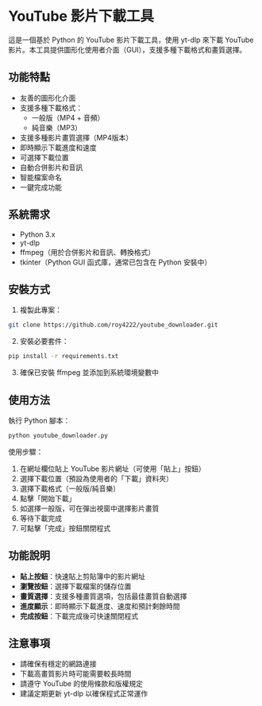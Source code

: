 # YouTube 影片下載工具

這是一個基於 Python 的 YouTube 影片下載工具，使用 yt-dlp 來下載 YouTube 影片。本工具提供圖形化使用者介面（GUI），支援多種下載格式和畫質選擇。

## 功能特點

- 友善的圖形化介面
- 支援多種下載格式：
  - 一般版（MP4 + 音頻）
  - 純音樂（MP3）
- 支援多種影片畫質選擇（MP4版本）
- 即時顯示下載進度和速度
- 可選擇下載位置
- 自動合併影片和音訊
- 智能檔案命名
- 一鍵完成功能

## 系統需求

- Python 3.x
- yt-dlp
- ffmpeg（用於合併影片和音訊、轉換格式）
- tkinter（Python GUI 函式庫，通常已包含在 Python 安裝中）

## 安裝方式

1. 複製此專案：
```bash
git clone https://github.com/roy4222/youtube_downloader.git
```

2. 安裝必要套件：
```bash
pip install -r requirements.txt
```

3. 確保已安裝 ffmpeg 並添加到系統環境變數中

## 使用方法

執行 Python 腳本：

```bash
python youtube_downloader.py
```

使用步驟：
1. 在網址欄位貼上 YouTube 影片網址（可使用「貼上」按鈕）
2. 選擇下載位置（預設為使用者的「下載」資料夾）
3. 選擇下載格式（一般版/純音樂）
4. 點擊「開始下載」
5. 如選擇一般版，可在彈出視窗中選擇影片畫質
6. 等待下載完成
7. 可點擊「完成」按鈕關閉程式

## 功能說明

- **貼上按鈕**：快速貼上剪貼簿中的影片網址
- **瀏覽按鈕**：選擇下載檔案的儲存位置
- **畫質選擇**：支援多種畫質選項，包括最佳畫質自動選擇
- **進度顯示**：即時顯示下載進度、速度和預計剩餘時間
- **完成按鈕**：下載完成後可快速關閉程式

## 注意事項

- 請確保有穩定的網路連接
- 下載高畫質影片時可能需要較長時間
- 請遵守 YouTube 的使用條款和版權規定
- 建議定期更新 yt-dlp 以確保程式正常運作
